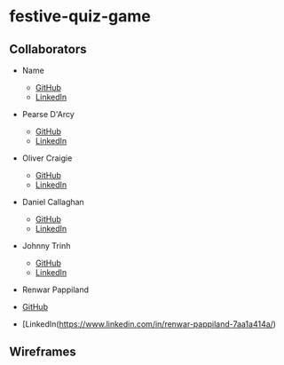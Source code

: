 # festive-quiz-game

## Collaborators

- Name

  - [GitHub](https://github.com/Username)
  - [LinkedIn](https://www.linkedin.com/in/Username/)

- Pearse D'Arcy

  - [GitHub](https://github.com/pearsedarcy)
  - [LinkedIn](https://www.linkedin.com/in/pearsedarcy/)

- Oliver Craigie

  - [GitHub](https://github.com/ogc1231)
  - [LinkedIn](https://www.linkedin.com/in/olivercraigie/)

- Daniel Callaghan

  - [GitHub](https://github.com/xiaoniuniu89)
  - [LinkedIn](https://www.linkedin.com/in/danielcallaghan89/)

- Johnny Trinh
  - [GitHub](https://github.com/johnnysontrinh)
  - [LinkedIn](https://www.linkedin.com/in/johnny-trinh-732755123/)
 
-  Renwar Pappiland
  - [GitHub](https://github.com/Renwar-P)
  - [LinkedIn(https://www.linkedin.com/in/renwar-pappiland-7aa1a414a/)
  

## Wireframes
